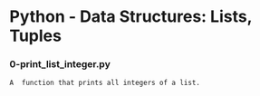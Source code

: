 # Python - Data Structures: Lists, Tuples

### 0-print_list_integer.py
	A  function that prints all integers of a list.
